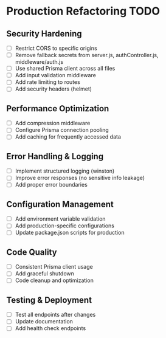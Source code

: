 # Production Refactoring TODO

## Security Hardening
- [ ] Restrict CORS to specific origins
- [ ] Remove fallback secrets from server.js, authController.js, middleware/auth.js
- [ ] Use shared Prisma client across all files
- [ ] Add input validation middleware
- [ ] Add rate limiting to routes
- [ ] Add security headers (helmet)

## Performance Optimization
- [ ] Add compression middleware
- [ ] Configure Prisma connection pooling
- [ ] Add caching for frequently accessed data

## Error Handling & Logging
- [ ] Implement structured logging (winston)
- [ ] Improve error responses (no sensitive info leakage)
- [ ] Add proper error boundaries

## Configuration Management
- [ ] Add environment variable validation
- [ ] Add production-specific configurations
- [ ] Update package.json scripts for production

## Code Quality
- [ ] Consistent Prisma client usage
- [ ] Add graceful shutdown
- [ ] Code cleanup and optimization

## Testing & Deployment
- [ ] Test all endpoints after changes
- [ ] Update documentation
- [ ] Add health check endpoints
